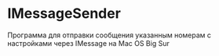 # IMessageSender
Программа для отправки сообщения указанным номерам с настройками через IMessage на Mac OS Big Sur
